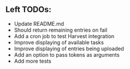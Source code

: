 ## Left TODOs:
* Update README.md
* Should return remaining entries on fail
* Add a cron job to test Harvest integration
* Improve displaying of available tasks
* Improve displaying of entries being uploaded
* Add an option to pass tokens as arguments
* Add more tests

